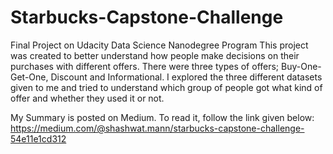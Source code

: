 # Starbucks-Capstone-Challenge
Final Project on Udacity Data Science Nanodegree Program
This project was created to better understand how people make decisions on their purchases with different offers.
There were three types of offers; Buy-One-Get-One, Discount and Informational.
I explored the three different datasets given to me and tried to understand which group of people got what kind of offer and whether they used it or not.

My Summary is posted on Medium. To read it, follow the link given below: 
https://medium.com/@shashwat.mann/starbucks-capstone-challenge-54e11e1cd312
